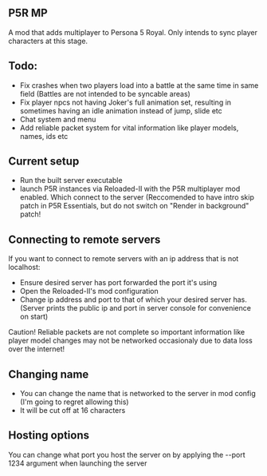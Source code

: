 ## P5R MP
A mod that adds multiplayer to Persona 5 Royal. Only intends to sync player characters at this stage.
## Todo:
+ Fix crashes when two players load into a battle at the same time in same field (Battles are not intended to be syncable areas)
+ Fix player npcs not having Joker's full animation set, resulting in sometimes having an idle animation instead of jump, slide etc
+ Chat system and menu
+ Add reliable packet system for vital information like player models, names, ids etc
## Current setup
+ Run the built server executable
+ launch P5R instances via Reloaded-II with the P5R multiplayer mod enabled. Which connect to the server
(Reccomended to have intro skip patch in P5R Essentials, but do not switch on "Render in background" patch!
## Connecting to remote servers
If you want to connect to remote servers with an ip address that is not localhost:
+ Ensure desired server has port forwarded the port it's using
+ Open the Reloaded-II's mod configuration
+ Change ip address and port to that of which your desired server has. (Server prints the public ip and port in server console for convenience on start)

Caution! Reliable packets are not complete so important information like player model changes may not be networked occasionaly due to data loss over the internet!
## Changing name
+ You can change the name that is networked to the server in mod config (I'm going to regret allowing this)
+ It will be cut off at 16 characters
## Hosting options
You can change what port you host the server on by applying the --port 1234 argument when launching the server

